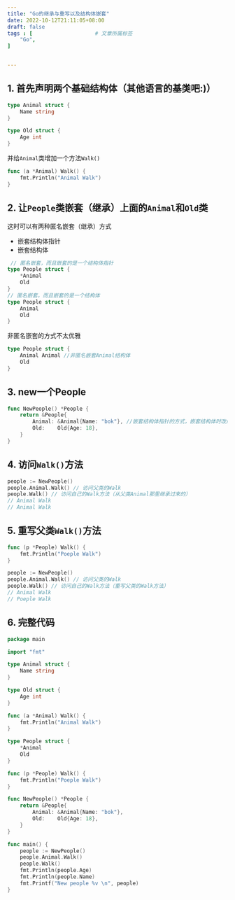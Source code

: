 ```yaml
---
title: "Go的继承与重写以及结构体嵌套"
date: 2022-10-12T21:11:05+08:00
draft: false
tags : [                    # 文章所属标签
    "Go",
]


---
```



## 1. 首先声明两个基础结构体（其他语言的基类吧:)）
```go
type Animal struct {
	Name string
}

type Old struct {
	Age int
}
```

并给`Animal`类增加一个方法`Walk()`
```go
func (a *Animal) Walk() {
	fmt.Println("Animal Walk")
}
```

## 2. 让`People`类嵌套（继承）上面的`Animal`和`Old`类
这时可以有两种匿名嵌套（继承）方式

- 嵌套结构体指针
- 嵌套结构体

```go
 // 匿名嵌套，而且嵌套的是一个结构体指针
type People struct {
	*Animal
	Old
}
// 匿名嵌套，而且嵌套的是一个结构体
type People struct {
	Animal
	Old
}
```

非匿名嵌套的方式不太优雅
```go
type People struct {
	Animal Animal //非匿名嵌套Animal结构体
	Old
}
```

## 3. new一个People
```go
func NewPeople() *People {
	return &People{
		Animal: &Animal{Name: "bok"}, //嵌套结构体指针的方式，嵌套结构体时改成Animal: Animal{Name: "bok"} 即可
		Old:    Old{Age: 18},
	}
}
```

## 4. 访问`Walk()`方法
```go
people := NewPeople()
people.Animal.Walk() // 访问父类的Walk
people.Walk() // 访问自己的Walk方法（从父类Animal那里继承过来的）
// Animal Walk
// Animal Walk
```
## 5. 重写父类`Walk()`方法
```go
func (p *People) Walk() {
	fmt.Println("Poeple Walk")
}
```

```go
people := NewPeople()
people.Animal.Walk() // 访问父类的Walk
people.Walk() // 访问自己的Walk方法（重写父类的Walk方法）
// Animal Walk
// Poeple Walk
```

## 6. 完整代码
```go
package main

import "fmt"

type Animal struct {
	Name string
}

type Old struct {
	Age int
}

func (a *Animal) Walk() {
	fmt.Println("Animal Walk")
}

type People struct {
	*Animal
	Old
}

func (p *People) Walk() {
	fmt.Println("Poeple Walk")
}

func NewPeople() *People {
	return &People{
		Animal: &Animal{Name: "bok"},
		Old:    Old{Age: 18},
	}
}

func main() {
	people := NewPeople()
	people.Animal.Walk()
	people.Walk()
	fmt.Println(people.Age)
	fmt.Println(people.Name)
	fmt.Printf("New people %v \n", people)
}
```

